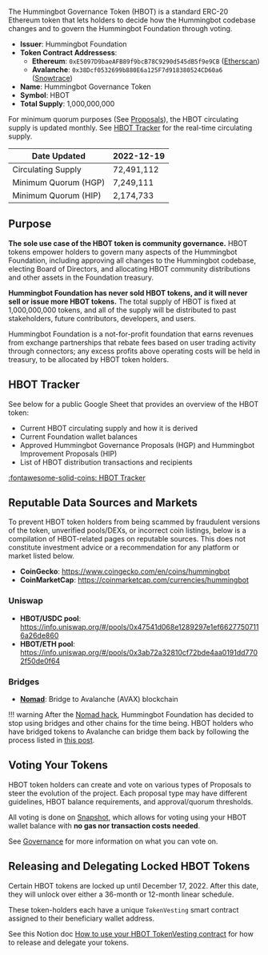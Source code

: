 The Hummingbot Governance Token (HBOT) is a standard ERC-20 Ethereum token that lets holders to decide how the Hummingbot codebase changes and to govern the Hummingbot Foundation through voting.

* **Issuer**: Hummingbot Foundation
* **Token Contract Addressess**:
  * **Ethereum**: `0xE5097D9baeAFB89f9bcB78C9290d545dB5f9e9CB` ([Etherscan](https://etherscan.io/token/0xe5097d9baeafb89f9bcb78c9290d545db5f9e9cb))
  * **Avalanche**: `0x38Dcf0532699b880E6a125F7d918380524CD60a6` ([Snowtrace](https://snowtrace.io/token/0x38Dcf0532699b880E6a125F7d918380524CD60a6))
* **Name**: Hummingbot Governance Token
* **Symbol**: HBOT
* **Total Supply**: 1,000,000,000

For minimum quorum purposes (See [Proposals](/governance/proposals)), the HBOT circulating supply is updated monthly. See [HBOT Tracker](https://docs.google.com/spreadsheets/d/1UNAumPMnXfsghAAXrfKkPGRH9QlC8k7Cu1FGQVL1t0M/edit?usp=sharing) for the real-time circulating supply.

| Date Updated           | 2022-12-19     |
|------------------------|----------------|
| Circulating Supply     | 72,491,112     |
| Minimum Quorum (HGP)   | 7,249,111      |
| Minimum Quorum (HIP)   | 2,174,733      |

## Purpose

**The sole use case of the HBOT token is community governance.** HBOT tokens empower holders to govern many aspects of the Hummingbot Foundation, including approving all changes to the Hummingbot codebase, electing Board of Directors, and allocating HBOT community distributions and other assets in the Foundation treasury.

**Hummingbot Foundation has never sold HBOT tokens, and it will never sell or issue more HBOT tokens.** The total supply of HBOT is fixed at 1,000,000,000 tokens, and all of the supply will be distributed to past stakeholders, future contributors, developers, and users. 

Hummingbot Foundation is a not-for-profit foundation that earns revenues from exchange partnerships that rebate fees based on user trading activity through connectors; any excess profits above operating costs will be held in treasury, to be allocated by HBOT token holders.

## HBOT Tracker

See below for a public Google Sheet that provides an overview of the HBOT token:

* Current HBOT circulating supply and how it is derived
* Current Foundation wallet balances
* Approved Hummingbot Governance Proposals (HGP) and Hummingbot Improvement Proposals (HIP)
* List of HBOT distribution transactions and recipients

<a href="https://docs.google.com/spreadsheets/d/1UNAumPMnXfsghAAXrfKkPGRH9QlC8k7Cu1FGQVL1t0M/edit?usp=sharing" target="_blank" class="md-button md-button--primary">:fontawesome-solid-coins: HBOT Tracker</a>

## Reputable Data Sources and Markets

To prevent HBOT token holders from being scammed by fraudulent versions of the token, unverified pools/DEXs, or incorrect coin listings, below is a compilation of HBOT-related pages on reputable sources. This does not constitute investment advice or a recommendation for any platform or market listed below.

- **CoinGecko**: https://www.coingecko.com/en/coins/hummingbot
- **CoinMarketCap**: https://coinmarketcap.com/currencies/hummingbot

### Uniswap

- **HBOT/USDC pool**: https://info.uniswap.org/#/pools/0x47541d068e1289297e1ef66277507116a26de860
- **HBOT/ETH pool**: https://info.uniswap.org/#/pools/0x3ab72a32810cf72bde4aa0191dd7702f50de0f64

### Bridges

- **[Nomad](https://app.nomad.xyz/)**: Bridge to Avalanche (AVAX) blockchain

!!! warning
    After the [Nomad hack](https://www.coindesk.com/business/2022/08/03/hackers-send-back-9m-to-nomad-bridge-after-190m-exploit/), Hummingbot Foundation has decided to stop using bridges and other chains for the time being. HBOT holders who have bridged tokens to Avalanche can bridge them back by following the process listed in [this post](https://medium.com/nomad-xyz-blog/nomad-bridge-relaunch-guide-3a4ef6624f90).

## Voting Your Tokens

HBOT token holders can create and vote on various types of Proposals to steer the evolution of the project. Each proposal type may have different guidelines, HBOT balance requirements, and approval/quorum thresholds.

All voting is done on [Snapshot](https://snapshot.org/#/hbot.eth), which allows for voting using your HBOT wallet balance with **no gas nor transaction costs needed**.

See [Governance](/governance) for more information on what you can vote on.

## Releasing and Delegating Locked HBOT Tokens

Certain HBOT tokens are locked up until December 17, 2022. After this date, they will unlock over either a 36-month or 12-month linear schedule. 

These token-holders each have a unique `TokenVesting` smart contract assigned to their beneficiary wallet address.

See this Notion doc [How to use your HBOT TokenVesting contract](https://www.notion.so/hummingbot-foundation/How-to-use-your-HBOT-TokenVesting-contract-1e653c0c510245a584b32f99ab347cd0) for how to release and delegate your tokens.